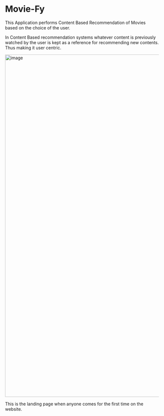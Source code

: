 # Movie-Fy
This Application performs Content Based Recommendation of Movies based on the choice of the user. 

In Content Based recommendation systems whatever content is previously watched by the user is kept as a reference for recommending new contents. Thus making it
user centric.


<img width="1118" alt="image" src="https://user-images.githubusercontent.com/44739430/185646106-c2cefd65-f687-4184-bd02-263d088a7256.png">

This is the landing page when anyone comes for the first time on the website.
